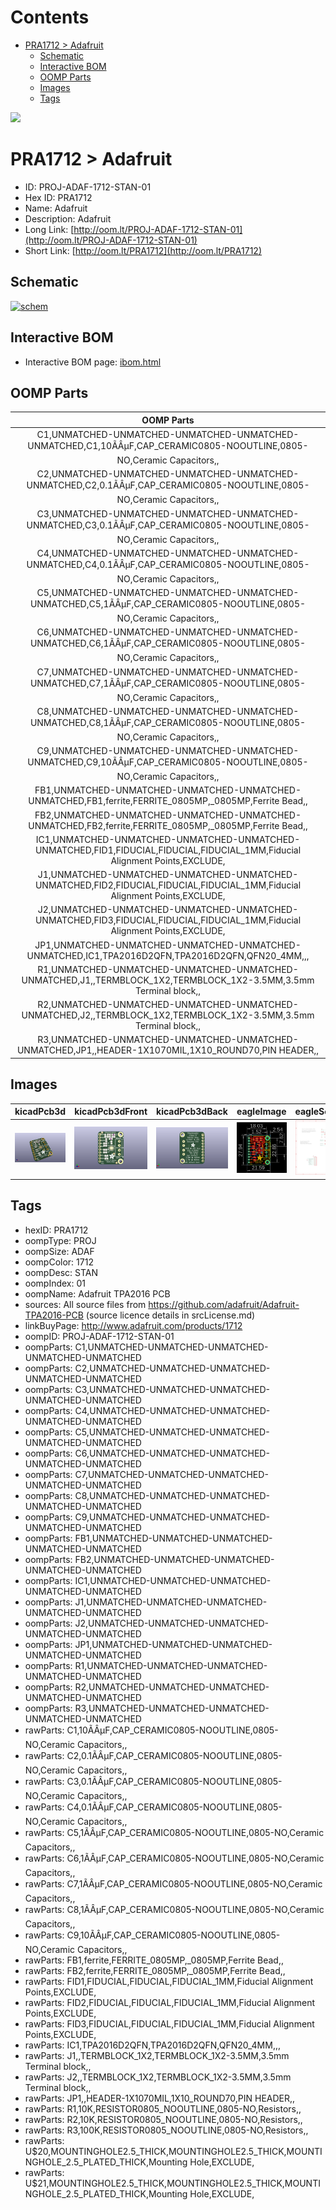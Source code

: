 



Contents
========

* [PRA1712 > Adafruit](#pra1712--adafruit)
	* [Schematic](#schematic)
	* [Interactive BOM](#interactive-bom)
	* [OOMP Parts](#oomp-parts)
	* [Images](#images)
	* [Tags](#tags)
  
![][im]
# PRA1712 > Adafruit

- ID: PROJ-ADAF-1712-STAN-01
- Hex ID: PRA1712
- Name: Adafruit
- Description: Adafruit
- Long Link: [http://oom.lt/PROJ-ADAF-1712-STAN-01](http://oom.lt/PROJ-ADAF-1712-STAN-01)
- Short Link: [http://oom.lt/PRA1712](http://oom.lt/PRA1712)

## Schematic
  
[![schem](eagleSchemImage.png)](eagleSchemImage.png)
## Interactive BOM

- Interactive BOM page: [ibom.html](https://htmlpreview.github.io/?https://github.com/oomlout/oomlout_OOMP_projects/blob/main/PROJ-ADAF-1712-STAN-01/kicad/bom/ibom.html)

## OOMP Parts
  

|OOMP Parts|
| :---: |
|C1,UNMATCHED-UNMATCHED-UNMATCHED-UNMATCHED-UNMATCHED,C1,10ÃÂµF,CAP_CERAMIC0805-NOOUTLINE,0805-NO,Ceramic Capacitors,,|
|C2,UNMATCHED-UNMATCHED-UNMATCHED-UNMATCHED-UNMATCHED,C2,0.1ÃÂµF,CAP_CERAMIC0805-NOOUTLINE,0805-NO,Ceramic Capacitors,,|
|C3,UNMATCHED-UNMATCHED-UNMATCHED-UNMATCHED-UNMATCHED,C3,0.1ÃÂµF,CAP_CERAMIC0805-NOOUTLINE,0805-NO,Ceramic Capacitors,,|
|C4,UNMATCHED-UNMATCHED-UNMATCHED-UNMATCHED-UNMATCHED,C4,0.1ÃÂµF,CAP_CERAMIC0805-NOOUTLINE,0805-NO,Ceramic Capacitors,,|
|C5,UNMATCHED-UNMATCHED-UNMATCHED-UNMATCHED-UNMATCHED,C5,1ÃÂµF,CAP_CERAMIC0805-NOOUTLINE,0805-NO,Ceramic Capacitors,,|
|C6,UNMATCHED-UNMATCHED-UNMATCHED-UNMATCHED-UNMATCHED,C6,1ÃÂµF,CAP_CERAMIC0805-NOOUTLINE,0805-NO,Ceramic Capacitors,,|
|C7,UNMATCHED-UNMATCHED-UNMATCHED-UNMATCHED-UNMATCHED,C7,1ÃÂµF,CAP_CERAMIC0805-NOOUTLINE,0805-NO,Ceramic Capacitors,,|
|C8,UNMATCHED-UNMATCHED-UNMATCHED-UNMATCHED-UNMATCHED,C8,1ÃÂµF,CAP_CERAMIC0805-NOOUTLINE,0805-NO,Ceramic Capacitors,,|
|C9,UNMATCHED-UNMATCHED-UNMATCHED-UNMATCHED-UNMATCHED,C9,10ÃÂµF,CAP_CERAMIC0805-NOOUTLINE,0805-NO,Ceramic Capacitors,,|
|FB1,UNMATCHED-UNMATCHED-UNMATCHED-UNMATCHED-UNMATCHED,FB1,ferrite,FERRITE_0805MP,_0805MP,Ferrite Bead,,|
|FB2,UNMATCHED-UNMATCHED-UNMATCHED-UNMATCHED-UNMATCHED,FB2,ferrite,FERRITE_0805MP,_0805MP,Ferrite Bead,,|
|IC1,UNMATCHED-UNMATCHED-UNMATCHED-UNMATCHED-UNMATCHED,FID1,FIDUCIAL,FIDUCIAL,FIDUCIAL_1MM,Fiducial Alignment Points,EXCLUDE,|
|J1,UNMATCHED-UNMATCHED-UNMATCHED-UNMATCHED-UNMATCHED,FID2,FIDUCIAL,FIDUCIAL,FIDUCIAL_1MM,Fiducial Alignment Points,EXCLUDE,|
|J2,UNMATCHED-UNMATCHED-UNMATCHED-UNMATCHED-UNMATCHED,FID3,FIDUCIAL,FIDUCIAL,FIDUCIAL_1MM,Fiducial Alignment Points,EXCLUDE,|
|JP1,UNMATCHED-UNMATCHED-UNMATCHED-UNMATCHED-UNMATCHED,IC1,TPA2016D2QFN,TPA2016D2QFN,QFN20_4MM,,,|
|R1,UNMATCHED-UNMATCHED-UNMATCHED-UNMATCHED-UNMATCHED,J1,,TERMBLOCK_1X2,TERMBLOCK_1X2-3.5MM,3.5mm Terminal block,,|
|R2,UNMATCHED-UNMATCHED-UNMATCHED-UNMATCHED-UNMATCHED,J2,,TERMBLOCK_1X2,TERMBLOCK_1X2-3.5MM,3.5mm Terminal block,,|
|R3,UNMATCHED-UNMATCHED-UNMATCHED-UNMATCHED-UNMATCHED,JP1,,HEADER-1X1070MIL,1X10_ROUND70,PIN HEADER,,|

## Images
  
  

|kicadPcb3d|kicadPcb3dFront|kicadPcb3dBack|eagleImage|eagleSchemImage|
| :---: | :---: | :---: | :---: | :---: |
|[![kicadPcb3d](kicadPcb3d_140.png)](kicadPcb3d.png)|[![kicadPcb3dFront](kicadPcb3dFront_140.png)](kicadPcb3dFront.png)|[![kicadPcb3dBack](kicadPcb3dBack_140.png)](kicadPcb3dBack.png)|[![eagleImage](eagleImage_140.png)](eagleImage.png)|[![eagleSchemImage](eagleSchemImage_140.png)](eagleSchemImage.png)|

## Tags

- hexID: PRA1712
- oompType: PROJ
- oompSize: ADAF
- oompColor: 1712
- oompDesc: STAN
- oompIndex: 01
- oompName: Adafruit TPA2016 PCB
- sources: All source files from https://github.com/adafruit/Adafruit-TPA2016-PCB (source licence details in srcLicense.md)
- linkBuyPage: http://www.adafruit.com/products/1712
- oompID: PROJ-ADAF-1712-STAN-01
- oompParts: C1,UNMATCHED-UNMATCHED-UNMATCHED-UNMATCHED-UNMATCHED
- oompParts: C2,UNMATCHED-UNMATCHED-UNMATCHED-UNMATCHED-UNMATCHED
- oompParts: C3,UNMATCHED-UNMATCHED-UNMATCHED-UNMATCHED-UNMATCHED
- oompParts: C4,UNMATCHED-UNMATCHED-UNMATCHED-UNMATCHED-UNMATCHED
- oompParts: C5,UNMATCHED-UNMATCHED-UNMATCHED-UNMATCHED-UNMATCHED
- oompParts: C6,UNMATCHED-UNMATCHED-UNMATCHED-UNMATCHED-UNMATCHED
- oompParts: C7,UNMATCHED-UNMATCHED-UNMATCHED-UNMATCHED-UNMATCHED
- oompParts: C8,UNMATCHED-UNMATCHED-UNMATCHED-UNMATCHED-UNMATCHED
- oompParts: C9,UNMATCHED-UNMATCHED-UNMATCHED-UNMATCHED-UNMATCHED
- oompParts: FB1,UNMATCHED-UNMATCHED-UNMATCHED-UNMATCHED-UNMATCHED
- oompParts: FB2,UNMATCHED-UNMATCHED-UNMATCHED-UNMATCHED-UNMATCHED
- oompParts: IC1,UNMATCHED-UNMATCHED-UNMATCHED-UNMATCHED-UNMATCHED
- oompParts: J1,UNMATCHED-UNMATCHED-UNMATCHED-UNMATCHED-UNMATCHED
- oompParts: J2,UNMATCHED-UNMATCHED-UNMATCHED-UNMATCHED-UNMATCHED
- oompParts: JP1,UNMATCHED-UNMATCHED-UNMATCHED-UNMATCHED-UNMATCHED
- oompParts: R1,UNMATCHED-UNMATCHED-UNMATCHED-UNMATCHED-UNMATCHED
- oompParts: R2,UNMATCHED-UNMATCHED-UNMATCHED-UNMATCHED-UNMATCHED
- oompParts: R3,UNMATCHED-UNMATCHED-UNMATCHED-UNMATCHED-UNMATCHED
- rawParts: C1,10ÃÂµF,CAP_CERAMIC0805-NOOUTLINE,0805-NO,Ceramic Capacitors,,
- rawParts: C2,0.1ÃÂµF,CAP_CERAMIC0805-NOOUTLINE,0805-NO,Ceramic Capacitors,,
- rawParts: C3,0.1ÃÂµF,CAP_CERAMIC0805-NOOUTLINE,0805-NO,Ceramic Capacitors,,
- rawParts: C4,0.1ÃÂµF,CAP_CERAMIC0805-NOOUTLINE,0805-NO,Ceramic Capacitors,,
- rawParts: C5,1ÃÂµF,CAP_CERAMIC0805-NOOUTLINE,0805-NO,Ceramic Capacitors,,
- rawParts: C6,1ÃÂµF,CAP_CERAMIC0805-NOOUTLINE,0805-NO,Ceramic Capacitors,,
- rawParts: C7,1ÃÂµF,CAP_CERAMIC0805-NOOUTLINE,0805-NO,Ceramic Capacitors,,
- rawParts: C8,1ÃÂµF,CAP_CERAMIC0805-NOOUTLINE,0805-NO,Ceramic Capacitors,,
- rawParts: C9,10ÃÂµF,CAP_CERAMIC0805-NOOUTLINE,0805-NO,Ceramic Capacitors,,
- rawParts: FB1,ferrite,FERRITE_0805MP,_0805MP,Ferrite Bead,,
- rawParts: FB2,ferrite,FERRITE_0805MP,_0805MP,Ferrite Bead,,
- rawParts: FID1,FIDUCIAL,FIDUCIAL,FIDUCIAL_1MM,Fiducial Alignment Points,EXCLUDE,
- rawParts: FID2,FIDUCIAL,FIDUCIAL,FIDUCIAL_1MM,Fiducial Alignment Points,EXCLUDE,
- rawParts: FID3,FIDUCIAL,FIDUCIAL,FIDUCIAL_1MM,Fiducial Alignment Points,EXCLUDE,
- rawParts: IC1,TPA2016D2QFN,TPA2016D2QFN,QFN20_4MM,,,
- rawParts: J1,,TERMBLOCK_1X2,TERMBLOCK_1X2-3.5MM,3.5mm Terminal block,,
- rawParts: J2,,TERMBLOCK_1X2,TERMBLOCK_1X2-3.5MM,3.5mm Terminal block,,
- rawParts: JP1,,HEADER-1X1070MIL,1X10_ROUND70,PIN HEADER,,
- rawParts: R1,10K,RESISTOR0805_NOOUTLINE,0805-NO,Resistors,,
- rawParts: R2,10K,RESISTOR0805_NOOUTLINE,0805-NO,Resistors,,
- rawParts: R3,100K,RESISTOR0805_NOOUTLINE,0805-NO,Resistors,,
- rawParts: U$20,MOUNTINGHOLE2.5_THICK,MOUNTINGHOLE2.5_THICK,MOUNTINGHOLE_2.5_PLATED_THICK,Mounting Hole,EXCLUDE,
- rawParts: U$21,MOUNTINGHOLE2.5_THICK,MOUNTINGHOLE2.5_THICK,MOUNTINGHOLE_2.5_PLATED_THICK,Mounting Hole,EXCLUDE,



[im]: kicadPcb3d_450.png
